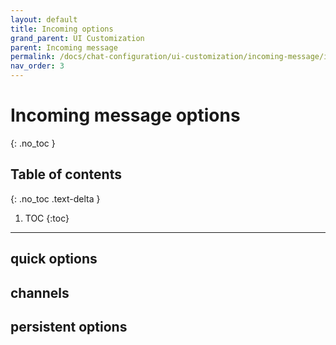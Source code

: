 ```yaml
---
layout: default
title: Incoming options
grand_parent: UI Customization
parent: Incoming message 
permalink: /docs/chat-configuration/ui-customization/incoming-message/incoming-options/
nav_order: 3
---
```


# Incoming message options
{: .no_toc }

## Table of contents
{: .no_toc .text-delta }

1. TOC
{:toc}

---

## quick options
## channels
## persistent options